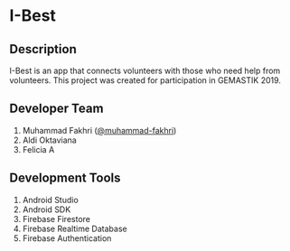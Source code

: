 # I-Best

## Description
I-Best is an app that connects volunteers with those who need help from volunteers. This project was created for participation in GEMASTIK 2019.

## Developer Team
1. Muhammad Fakhri ([@muhammad-fakhri](https://github.com/muhammad-fakhri))
2. Aldi Oktaviana
3. Felicia A

## Development Tools
1. Android Studio
2. Android SDK
3. Firebase Firestore
4. Firebase Realtime Database
5. Firebase Authentication
